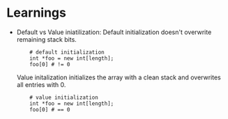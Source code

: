 # Learnings
- Default vs Value iniatilization:
    Default initialization doesn't overwrite remaining stack bits.
    ```
        # default initialization
        int *foo = new int[length];
        foo[0] # != 0 
    ```
    Value initalization initializes the array with a clean stack and overwrites all entries with 0.
    ```
        # value initialization
        int *foo = new int[length];
        foo[0] # == 0
    ```